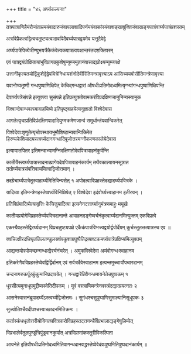 +++
title = "४६ अर्घ्यकल्पनाः"

+++
तत्रपात्राणिहैमंरौप्यंताम्रमयंवादारुजंवापलाशादिपर्णमयंवाकांस्यंवाशङ्खशुक्तिजंवाखङ्गपात्रंवार्घ्यपात्रंप्रशस्तम्

अत्रविप्रैकत्वद्वित्वचतुष्ट्यत्वादावपिदैवर्घ्यपात्रद्वयमेव यत्तुदैवेद्वे

अर्घ्यपात्रेपित्र्येत्रीण्युभयत्रैकैकंवेत्यकपात्रत्वपक्षान्तरंतदशक्तिपरम्

एवं पात्रद्वयंप्रोक्षितायांभुविप्रागग्रकुशेषुन्युब्जमुतानंवासाद्यप्रोक्ष्यन्युब्जपक्षे

उत्तानीकृत्यतयोर्द्विकुशेद्वेद्वेपवित्रेनिधायशंनोदेवीरितिमन्त्रावृत्त्याऽप आसिच्ययवोसीतिमन्त्रेणावृत्त्या

यवानोप्यतूष्णी गन्धपुष्पाणिक्षिपेत् केचिद्गन्धद्वारां औषधीःप्रतिमोदध्वमित्यृग्भ्यांगन्धपुष्पाणिक्षिपन्ति

देवार्घ्यपत्रेसंपन्ने इत्युक्त्वा सुसंपन्ने इतिप्रत्युक्तोवामकरंविप्रदक्षिणजानुनिन्यस्यामुक

विश्वान्देवान्भवत्स्वावाहयिष्ये इतिपृष्ट्वाहयेत्यनुज्ञातो विश्वेदेवास

आगतेत्यृचाप्रतिविप्रंदक्षिणपादादियुग्मक्रमेणजान्वं समूर्धान्तंयवान्विकरेत्

विश्वेदेवाःशृणुतेत्यृचोपस्थायभूमौशिष्टान्यवान्विकिरेत हिरण्यकेशियादयस्त्वर्घ्यदानगन्धादिपूजोत्तरमग्नौकरणकालेयेदेवास

इत्यायातपितर इतिमन्त्राभ्यामग्निदक्षिणतोदेवपित्रावाहनंकुर्वन्ति

कातीयैस्त्वर्घ्यपात्रासादनात्प्रागेवदेवपित्रावाहनंकार्यम् तथैवकात्यायनसूत्रात ततोर्घ्यपात्रसंपत्तिवाचयित्वाद्विजोत्तमान् ।

तदग्रेचार्घ्यपात्रेतुस्वाहार्घ्यमितिविन्यसेत् १ अपोदत्वाविप्रहस्तेदद्यादर्घ्यपवित्रके ।

यादिव्या इतिमन्त्रेणहस्तेष्वर्घ्यविनिक्षिपेत् २ विश्वेदेवा इदंवोर्घ्यस्वाहानम इतीरयन् ।

प्रतिविप्रंयादिव्येत्यावृत्तिः केचित्तुयादिव्या इत्यनेनदत्तार्घ्यानुमंत्रणमाहुः मयूखे

कातीयप्रयोगेविप्रहस्तेर्घ्यपवित्रदानान्ते आवाहनदङ्गेष्वर्चनंकृत्वार्घ्यदानमित्युक्तम् एकविप्रत्वे

एकस्यैवहस्तेद्विरर्घ्यदानम् विप्रचतुष्टयपक्षे एकैकंपात्रंविभज्यद्वयोर्द्वयोर्देयम् कूर्चस्तुतत्तत्पात्रस्थ एव ॥

क्वचित्क्षीरदधिघृततिलतण्डुलसर्षपकुशाग्रपुष्पैतिद्रव्याष्टकमर्घ्यपात्रेप्रक्षिप्यमित्युक्तम्

आद्यन्तयोरपोयच्छन्गन्धाद्यैरर्चनंचरेत् । अमुकविश्वेदेवा अयंवोगन्धःस्वाहानम

इतिकरेणैवविप्रहस्तेष्वेवद्विर्द्विर्दानम् एवं सर्वत्रदैवेस्वाहानम इत्यन्तमुच्चार्योपचारदानम्

चन्दनागरुकर्पूरकुंकुमानिप्रदापयेत् । गन्धद्वारेतिवैगन्धमायनेतेचपुष्पकम् १

धूरसीत्यमुनाधूपमुद्दीप्यस्वेतिदीपकम् । युवं वस्त्राणिमन्त्रेनवस्त्रंदद्यात्प्रयत्नतः २

आसनेस्वासनंब्रूयादर्घ्येऽस्त्वर्घ्यद्विजोत्तमः । सुगंधश्चसुपुष्पाणिसुमाल्यानिसूधूपकः ३

सुज्योतिश्चैवदीपश्चस्वाच्छादनमितिक्रमः ।

कर्तास्कंधधृतोत्तरीयोविगतपवित्रकरोविप्रहस्तदत्तगन्धैर्विप्रभालाद्यङ्गेषुलिम्पेत्

विप्रभालेर्वतुलपुण्ड्रंत्रिपुंड्रवानकुर्यात् अत्रविप्राणांकस्तुरीविकल्पिता

आयनेते इतिवौषधीःप्रतिमोदध्वमितिवागन्धदानवद्धस्तेष्वेवेदंवःपुष्पमितिपुष्पदानंकार्यम् ॥
